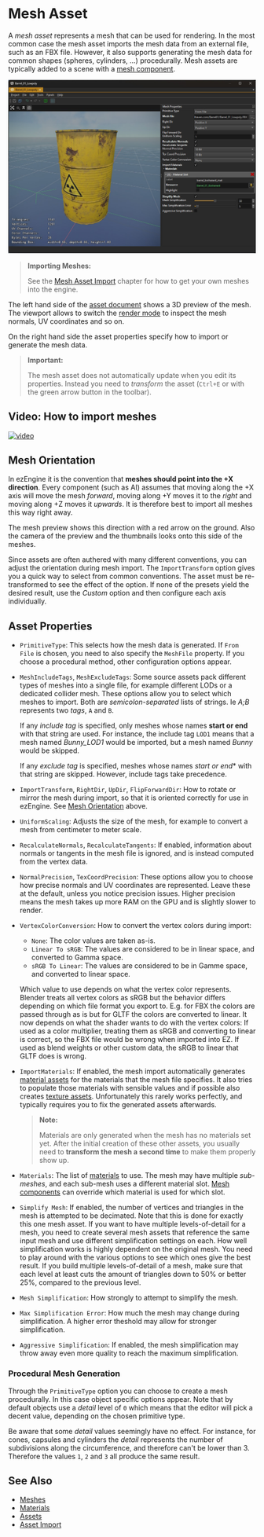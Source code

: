 # Mesh Asset

A *mesh asset* represents a mesh that can be used for rendering. In the most common case the mesh asset imports the mesh data from an external file, such as an FBX file. However, it also supports generating the mesh data for common shapes (spheres, cylinders, ...) procedurally. Mesh assets are typically added to a scene with a [mesh component](mesh-component.md).

![Mesh Asset](media/mesh-asset.jpg)

> **Importing Meshes:**
>
> See the [Mesh Asset Import](mesh-import.md) chapter for how to get your own meshes into the engine.

The left hand side of the [asset document](../../assets/assets-overview.md) shows a 3D preview of the mesh. The viewport allows to switch the [render mode](../../editor/editor-views.md#render-modes) to inspect the mesh normals, UV coordinates and so on.

On the right hand side the asset properties specify how to import or generate the mesh data.

> **Important:**
>
> The mesh asset does not automatically update when you edit its properties. Instead you need to *transform* the asset (`Ctrl+E` or with the green arrow button in the toolbar).

## Video: How to import meshes

[![video](https://img.youtube.com/vi/XBO4OPcF2bs/0.jpg)](https://www.youtube.com/watch?v=XBO4OPcF2bs)

## Mesh Orientation

In ezEngine it is the convention that **meshes should point into the +X direction**. Every component (such as AI) assumes that moving along the +X axis will move the mesh *forward*, moving along +Y moves it to the *right* and moving along +Z moves it *upwards*. It is therefore best to import all meshes this way right away.

The mesh preview shows this direction with a red arrow on the ground. Also the camera of the preview and the thumbnails looks onto this side of the meshes.

Since assets are often authered with many different conventions, you can adjust the orientation during mesh import. The `ImportTransform` option gives you a quick way to select from common conventions. The asset must be re-transformed to see the effect of the option. If none of the presets yield the desired result, use the *Custom* option and then configure each axis individually.

## Asset Properties

* `PrimitiveType`: This selects how the mesh data is generated. If `From File` is chosen, you need to also specify the `MeshFile` property. If you choose a procedural method, other configuration options appear.

* `MeshIncludeTags`, `MeshExcludeTags`: Some source assets pack different types of meshes into a single file, for example different LODs or a dedicated collider mesh. These options allow you to select which meshes to import. Both are *semicolon-separated* lists of strings. Ie *A;B* represents two *tags*, `A` and `B`.

  If any *include tag* is specified, only meshes whose names **start or end** with that string are used. For instance, the include tag `LOD1` means that a mesh named *Bunny_LOD1* would be imported, but a mesh named *Bunny* would be skipped.

  If any *exclude tag* is specified, meshes whose names *start or end** with that string are skipped. However, include tags take precedence.

* `ImportTransform`, `RightDir`, `UpDir`, `FlipForwardDir`: How to rotate or mirror the mesh during import, so that it is oriented correctly for use in ezEngine. See [Mesh Orientation](#mesh-orientation) above.

* `UniformScaling`: Adjusts the size of the mesh, for example to convert a mesh from centimeter to meter scale.

* `RecalculateNormals`, `RecalculateTangents`: If enabled, information about normals or tangents in the mesh file is ignored, and is instead computed from the vertex data.

* `NormalPrecision`, `TexCoordPrecision`: These options allow you to choose how precise normals and UV coordinates are represented. Leave these at the default, unless you notice precision issues. Higher precision means the mesh takes up more RAM on the GPU and is slightly slower to render.

* `VertexColorConversion`: How to convert the vertex colors during import:
  * `None`: The color values are taken as-is.
  * `Linear To sRGB`: The values are considered to be in linear space, and converted to Gamma space.
  * `sRGB To Linear`: The values are considered to be in Gamme space, and converted to linear space.
  
  Which value to use depends on what the vertex color represents. Blender treats all vertex colors as sRGB but the behavior differs depending on which file format you export to. E.g. for FBX the colors are passed through as is but for GLTF the colors are converted to linear. It now depends on what the shader wants to do with the vertex colors: If used as a color multiplier, treating them as sRGB and converting to linear is correct, so the FBX file would be wrong when imported into EZ. If used as blend weights or other custom data, the sRGB to linear that GLTF does is wrong.

* `ImportMaterials`: If enabled, the mesh import automatically generates [material assets](../../materials/materials-overview.md) for the materials that the mesh file specifies. It also tries to populate those materials with sensible values and if possible also creates [texture assets](../textures-overview.md). Unfortunately this rarely works perfectly, and typically requires you to fix the generated assets afterwards.

  > **Note:**
  >
  > Materials are only generated when the mesh has no materials set yet. After the initial creation of these other assets, you usually need to **transform the mesh a second time** to make them properly show up.

* `Materials`: The list of [materials](../../materials/materials-overview.md) to use. The mesh may have multiple *sub-meshes*, and each sub-mesh uses a different material slot. [Mesh components](mesh-component.md) can override which material is used for which slot.

* `Simplify Mesh`: If enabled, the number of vertices and triangles in the mesh is attempted to be decimated. Note that this is done for exactly this one mesh asset. If you want to have multiple levels-of-detail for a mesh, you need to create several mesh assets that reference the same input mesh and use different simplification settings on each. How well simplification works is highly dependent on the original mesh. You need to play around with the various options to see which ones give the best result. If you build multiple levels-of-detail of a mesh, make sure that each level at least cuts the amount of triangles down to 50% or better 25%, compared to the previous level.

* `Mesh Simplification`: How strongly to attempt to simplify the mesh.

* `Max Simplification Error`: How much the mesh may change during simplification. A higher error theshold may allow for stronger simplification.

* `Aggressive Simplification`: If enabled, the mesh simplification may throw away even more quality to reach the maximum simplification.

### Procedural Mesh Generation

Through the `PrimitiveType` option you can choose to create a mesh procedurally. In this case object specific options appear. Note that by default objects use a *detail* level of `0` which means that the editor will pick a decent value, depending on the chosen primitive type.

Be aware that some *detail* values seemingly have no effect. For instance, for cones, capsules and cylinders the *detail* represents the number of subdivisions along the circumference, and therefore can't be lower than 3. Therefore the values `1`, `2` and `3` all produce the same result.

## See Also

* [Meshes](meshes-overview.md)
* [Materials](../../materials/materials-overview.md)
* [Assets](../../assets/assets-overview.md)
* [Asset Import](../../assets/import-assets.md)

